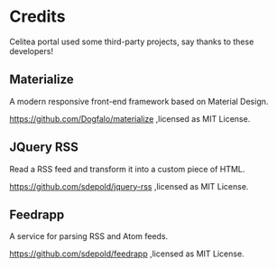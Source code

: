 # Credits

Celitea portal used some third-party projects, say thanks to these developers!

## Materialize

A modern responsive front-end framework based on Material Design.

https://github.com/Dogfalo/materialize ,licensed as MIT License.

## JQuery RSS

Read a RSS feed and transform it into a custom piece of HTML.

https://github.com/sdepold/jquery-rss ,licensed as MIT License.

## Feedrapp

A service for parsing RSS and Atom feeds.

https://github.com/sdepold/feedrapp ,licensed as MIT License.
